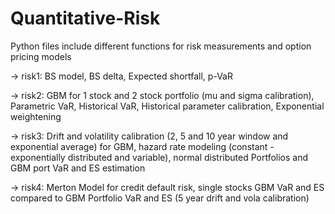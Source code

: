# Quantitative-Risk

Python files include different functions for risk measurements and option pricing models 

-> risk1: BS model, BS delta, Expected shortfall, p-VaR

-> risk2: GBM for 1 stock and 2 stock portfolio (mu and sigma calibration), Parametric VaR, Historical VaR, Historical parameter calibration, Exponential weightening

-> risk3: Drift and volatility calibration (2, 5 and 10 year window and exponential average) for GBM, hazard rate modeling (constant - exponentially distributed and variable), normal distributed Portfolios and GBM port VaR and ES estimation

-> risk4: Merton Model for credit default risk, single stocks GBM VaR and ES compared to GBM Portfolio VaR and ES (5 year drift and vola calibration)
